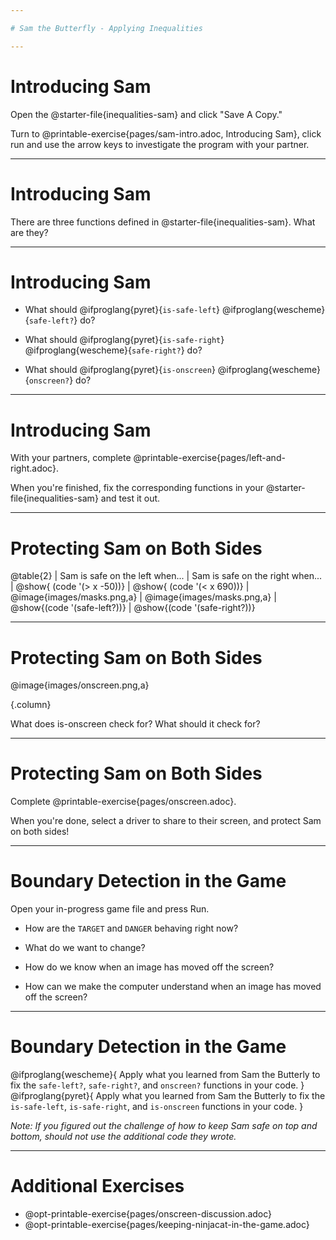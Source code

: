 ```yaml
---

# Sam the Butterfly - Applying Inequalities

---
```

# Introducing Sam 

Open the @starter-file{inequalities-sam} and click "Save A Copy."

Turn to @printable-exercise{pages/sam-intro.adoc, Introducing Sam}, click run and use the arrow keys to investigate the program with your partner.

<!--
* What is something you noticed about this program?
* What do you see when Sam is at (0,0)?  Why is that?
* How far can Sam go to the left and stay on the screen?
* How could we write this as an @vocab{expression}?
-->

---
# Introducing Sam 

There are three functions defined in @starter-file{inequalities-sam}. What are they?

---
# Introducing Sam 

- What should @ifproglang{pyret}{`is-safe-left`} @ifproglang{wescheme}{`safe-left?`} do?

- What should @ifproglang{pyret}{`is-safe-right`} @ifproglang{wescheme}{`safe-right?`} do?

- What should @ifproglang{pyret}{`is-onscreen`} @ifproglang{wescheme}{`onscreen?`} do?

---
# Introducing Sam 
With your partners, complete @printable-exercise{pages/left-and-right.adoc}.  

When you're finished, fix the corresponding functions in your @starter-file{inequalities-sam} and test it out.

<!--
**False isn't wrong!**	
Many students - especially traditionally high-achieving ones - will be very concerned about writing examples that are "wrong." The misconception here is that an expression that produces `false` is somehow _incorrect_. You can preempt this in advance, by explaining that our Boolean-producing functions _should sometimes return false_, such as when Sam is offscreen.
- Push students to think carefully about corner-cases, such as when Sam is _exactly_ at -50 or 690.

@ifproglang{wescheme}{
Students will notice that fixing `safe-left?` keeps Sam from disappearing off the left, but fixing `safe-right?` doesn't seem to keep Sam from disappearing off the right side!  When students encounter this, encourage them to look through the code to try and figure out why. The answer will be revealed in the next lesson.
}

@ifproglang{pyret}{
Students will notice that fixing `is-safe-left` keeps Sam from disappearing off the left, but fixing `is-safe-right` doesn't seem to keep Sam from disappearing off the right side!  When students encounter this, encourage them to look through the code to try and figure out why. The answer will be revealed in the next lesson.
}
-->

---
# Protecting Sam on Both Sides

@table{2}
| Sam is safe on the left when... 	| Sam is safe on the right when...
| @show{ (code '(> x -50))}	 		| @show{ (code '(< x 690))}
| @image{images/masks.png,a}	 	| @image{images/masks.png,a}
| @show{(code '(safe-left?))} 		| @show{(code '(safe-right?))}

<!--
Recruit three student volunteers to roleplay the functions `safe-left?`, `safe-right?` and `onscreen?`. Give them 1 minute to read the contract and code, as written in the program.

- As in the previous lesson, ask the volunteers what their name, Domain and Range are, and then test them out by calling out their name, followed by a number. (For example, "(safe-left? 20)!", "(safe-right? -100)!", "(onscreen? 829)!") *Note"* the code for `onscreen` _calls the safe-left function!_. So the student roleplaying `onscreen` should turn to `safe-left` and give the input to them.

For example:
@ifproglang{wescheme}{

- *Facilitator*: "onscreen-huh 70"
- *onscreen?* (turns to safe-left?): "safe-left-huh 70"
- *safe-left?*: "true"
- *onscreen?* (turns back to facilitator): "true" +
{empty} +

- *Facilitator*: "onscreen-huh -100"
- *onscreen?* (turns to safe-left?): "safe-left-huh -100"
- *safe-left?*: "false"
- *onscreen?* (turns back to facilitator): "false" +
{empty} +

- *Facilitator*: "onscreen-huh 900"
- *onscreen?* (turns to safe-left?): "safe-left-huh 900"
- *safe-left?*: "true"
- *onscreen?* (turns back to facilitator): "true" +
{empty} +

*Ask the rest of the class*

- What is the problem with `onscreen?`? +
_It's only talking to `safe-left?`, it's not checking with ``safe-right?``_

- How can `onscreen?` check with both? +
_It needs to talk to `safe-left?` AND ``safe-right?``_

}

@ifproglang{pyret}{
- *Facilitator*: "is-onscreen 70"
- *is-onscreen* (turns to is-safe-left): "is-safe-left 70"
- *is-safe-left*: "true"
- *is-onscreen* (turns back to facilitator): "true" +
{empty} +

- *Facilitator*: "is-onscreen -100"
- *is-onscreen* (turns to is-safe-left): "safe-left-huh -100"
- *is-safe-left*: "false"
- *is-onscreen* (turns back to facilitator): "false" +
{empty} +

- *Facilitator*: "is-onscreen 900"
- *is-onscreen* (turns to is-safe-left): "safe-left-huh 900"
- *is-safe-left*: "true"
- *is-onscreen* (turns back to facilitator): "true" +
{empty} +

*Ask the rest of the class*

- What is the problem with `is-onscreen`? +
_It's only talking to `is-safe-left`, it's not checking with ``is-safe-right``_

- How can `is-onscreen` check with both? +
_It needs to talk to `is-safe-left` AND ``is-safe-right``_
}

Have students complete @printable-exercise{pages/onscreen.adoc}. When this function is entered into the editor, students should now see that Sam is protected on _both_ sides of the screen.

-->

---
# Protecting Sam on Both Sides

@image{images/onscreen.png,a}

{.column}

What does is-onscreen check for?  What should it check for?

---
# Protecting Sam on Both Sides

Complete @printable-exercise{pages/onscreen.adoc}. 

When you're done, select a driver to share to their screen, and protect Sam on both sides!

<!--
Extension Option
What if we wanted to keep Sam safe on the top and bottom edges of the screen as well?  What additional functions would we need?  What functions would need to change? _We recommend that students tackling this challenge define a new function `is-onscreen-2` 
-->

---
# Boundary Detection in the Game 

Open your in-progress game file and press Run.

- How are the `TARGET` and `DANGER` behaving right now? 

- What do we want to change? 

- How do we know when an image has moved off the screen? 

- How can we make the computer understand when an image has moved off the screen? 

---
# Boundary Detection in the Game 

@ifproglang{wescheme}{
Apply what you learned from Sam the Butterly to fix the `safe-left?`, `safe-right?`, and `onscreen?` functions in your code.
}
@ifproglang{pyret}{
Apply what you learned from Sam the Butterly to fix the `is-safe-left`, `is-safe-right`, and `is-onscreen` functions in your code.
}

*Note: If you figured out the challenge of how to keep Sam safe on top and bottom, should not use the additional code they wrote.*

<!--
Common Misconceptions:
- Students will need to test their code with their images to see if the boundaries are correct for them.  Students with large images may need to use slightly wider boundaries, or vice versa for small images.  In some cases, students may have to go back and rescale their images if they are too large or too small for the game.
- Students may be surprised that the same code that "traps Sam" also "resets the `DANGER` and `TARGET` ". It's critical to explain that these functions do _neither_ of those things! All they do is test if a coordinate is within a certain range on the x-axis. There is other code (hidden in the teachpack) that determines _what to do if the coordinate is offscreen_. The ability to re-use function is one of the most powerful features of mathematics - and programming!
-->

---
# Additional Exercises

- @opt-printable-exercise{pages/onscreen-discussion.adoc}
- @opt-printable-exercise{pages/keeping-ninjacat-in-the-game.adoc}

